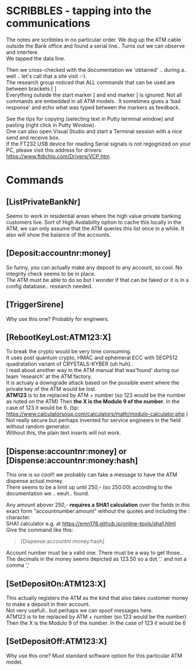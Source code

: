 # SCRIBBLES - tapping into the communications
The notes are scribbles in no particular order.
We dug up the ATM cable outside the Bank office and found a serial line.. Turns out we can observe and interfere.  
We tapped the data line.    

Then we cross-checked with the documentation we 'obtained' .. during a.. well .. let's call that a site visit :-).   
The research group noticed that ALL commands that can be used are between brackets [  ]    
Everything outside the start marker [ and end marker ] is ignored.
Not all commands are embedded in all ATM models.. It sometimes gives a 'bad response' and echo what was typed between the markers as feedback.  

See the tips for copying (selecting text in Putty terminal window) and pasting (right click in Putty Window).  
One can also open Visual Studio and start a Terminal session with a nice send and receive box.   
If the FT232 USB device for reading Serial signals is not regognized on your PC, please visit this address for drivers:
https://www.ftdichip.com/Drivers/VCP.htm  

# Commands   
## [ListPrivateBankNr]
Seems to work in residential areas where the high value private banking customers live.
Sort of High Avalability option to cache this locally in the ATM, we can only assume that the ATM queries this list once in a while.
It also will show the balance of the accounts.

## [Deposit:accountnr:money]
So funny, you can actually make any deposit to any account, so cool. No integrity check seems to be in place.  
The ATM must be able to do so but I wonder if that can be faked or it is in a config database.. research needed.  

## [TriggerSirene]
Why use this one? Probably for engineers.    

## [RebootKeyLost:ATM123:X]
To break the crypto would be very time consuming.   
It uses post quantum crypto, HMAC and ephemeral ECC with SECP512 quadratation variant of CRYSTALS-KYBER (uh huh)..   
I read about another way in the ATM manual that was'found' during our team 'research' at the ATM factory.   
It is actualy a downgrade attack based on the possible event where the private key of the ATM would be lost.   
**ATM123** is to be replaced by ATM + number (so 123 would be the number as noted on the ATM)
Then **the X is the Modulo 9 of the number**. In the case of 123 it would be 6. 
(tip: https://www.calculatorsoup.com/calculators/math/modulo-calculator.php )  
Not really secure but perhaps invented for service engineers in the field without random generator.  
Without this, the plain text inserts will not work.  

## [Dispense:accountnr:money] or [Dispense:accountnr:money:hash]  
This one is so cool!! we probably can fake a message to have the ATM dispense actual money.  
There seems to be a limit up until 250,- (so 250.00) according to the documentation we  .. eeuh.. found.   

Any amount abover 250,- **requires a SHA1 calculation** over the fields in this exact form "accountnumber:amount" without the quotes and including the : character.  
SHA1 calculator e.g. at https://emn178.github.io/online-tools/sha1.html  
Give the command like this:
> [Dispense:accountnr:money:hash]  

Account number must be a valid one. There must be a way to get those..  
The decimals in the money seems depicted as 123.50 so a dot '.' and not a comma ','  

## [SetDepositOn:ATM123:X]
This actually registers the ATM as the kind that also takes customer money to make a deposit in their account.   
Not very usefull.. but perhaps we can spoof messages here.   
ATM123 is to be replaced by ATM + number (so 123 would be the number)
Then the X is the Modulo 9 of the number. In the case of 123 it would be 6

## [SetDepositOff:ATM123:X]
Why use this one? Must standard software option for this particular ATM model.
